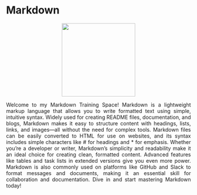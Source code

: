 # Markdown
<div align="center">
 <img src="https://cdn.jsdelivr.net/gh/devicons/devicon@latest/icons/markdown/markdown-original.svg" width="200" height="auto">
</div>
<p align="justify"> Welcome to my Markdown Training Space! Markdown is a lightweight markup language that allows you to write formatted text using simple, intuitive syntax. Widely used for creating README files, documentation, and blogs, Markdown makes it easy to structure content with headings, lists, links, and images—all without the need for complex tools. Markdown files can be easily converted to HTML for use on websites, and its syntax includes simple characters like # for headings and * for emphasis. Whether you’re a developer or writer, Markdown’s simplicity and readability make it an ideal choice for creating clean, formatted content. Advanced features like tables and task lists in extended versions give you even more power. Markdown is also commonly used on platforms like GitHub and Slack to format messages and documents, making it an essential skill for collaboration and documentation. Dive in and start mastering Markdown today! </p>
